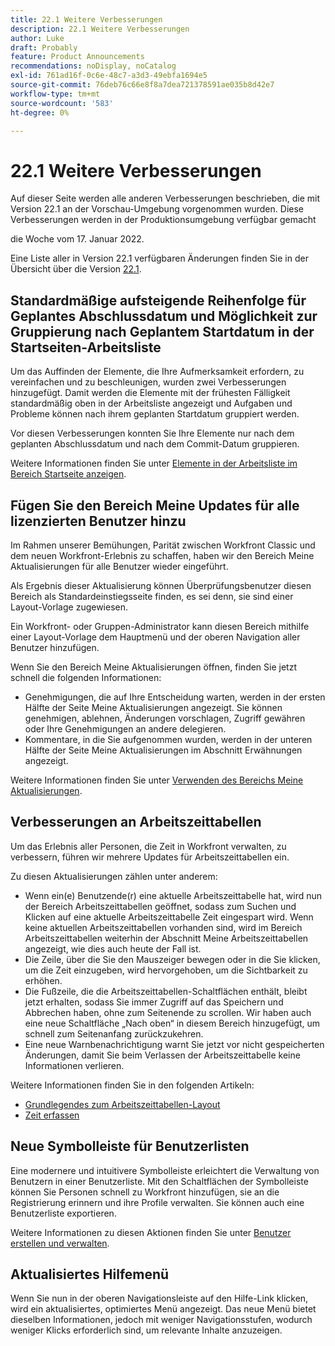 ```yaml
---
title: 22.1 Weitere Verbesserungen
description: 22.1 Weitere Verbesserungen
author: Luke
draft: Probably
feature: Product Announcements
recommendations: noDisplay, noCatalog
exl-id: 761ad16f-0c6e-48c7-a3d3-49ebfa1694e5
source-git-commit: 76deb76c66e8f8a7dea721378591ae035b8d42e7
workflow-type: tm+mt
source-wordcount: '583'
ht-degree: 0%

---
```


# 22.1 Weitere Verbesserungen

Auf dieser Seite werden alle anderen Verbesserungen beschrieben, die mit Version 22.1 an der Vorschau-Umgebung vorgenommen wurden. Diese Verbesserungen werden in der Produktionsumgebung verfügbar gemacht

<!--
<MadCap:conditionalText data-mc-conditions="QuicksilverOrClassic.Draft mode">
in January 2022
</MadCap:conditionalText>
-->

die Woche vom 17. Januar 2022.

Eine Liste aller in Version 22.1 verfügbaren Änderungen finden Sie in der Übersicht über die Version [22.1](../../../product-announcements/product-releases/22.1-release-activity/22-1-release-overview.md).

## Standardmäßige aufsteigende Reihenfolge für Geplantes Abschlussdatum und Möglichkeit zur Gruppierung nach Geplantem Startdatum in der Startseiten-Arbeitsliste

Um das Auffinden der Elemente, die Ihre Aufmerksamkeit erfordern, zu vereinfachen und zu beschleunigen, wurden zwei Verbesserungen hinzugefügt. Damit werden die Elemente mit der frühesten Fälligkeit standardmäßig oben in der Arbeitsliste angezeigt und Aufgaben und Probleme können nach ihrem geplanten Startdatum gruppiert werden.

Vor diesen Verbesserungen konnten Sie Ihre Elemente nur nach dem geplanten Abschlussdatum und nach dem Commit-Datum gruppieren.

Weitere Informationen finden Sie unter [Elemente in der Arbeitsliste im Bereich Startseite anzeigen](../../../workfront-basics/using-home/using-the-home-area/display-items-in-home-work-list.md).

## Fügen Sie den Bereich Meine Updates für alle lizenzierten Benutzer hinzu

Im Rahmen unserer Bemühungen, Parität zwischen Workfront Classic und dem neuen Workfront-Erlebnis zu schaffen, haben wir den Bereich Meine Aktualisierungen für alle Benutzer wieder eingeführt.

Als Ergebnis dieser Aktualisierung können Überprüfungsbenutzer diesen Bereich als Standardeinstiegsseite finden, es sei denn, sie sind einer Layout-Vorlage zugewiesen.

Ein Workfront- oder Gruppen-Administrator kann diesen Bereich mithilfe einer Layout-Vorlage dem Hauptmenü und der oberen Navigation aller Benutzer hinzufügen.

Wenn Sie den Bereich Meine Aktualisierungen öffnen, finden Sie jetzt schnell die folgenden Informationen:

* Genehmigungen, die auf Ihre Entscheidung warten, werden in der ersten Hälfte der Seite Meine Aktualisierungen angezeigt. Sie können genehmigen, ablehnen, Änderungen vorschlagen, Zugriff gewähren oder Ihre Genehmigungen an andere delegieren.
* Kommentare, in die Sie aufgenommen wurden, werden in der unteren Hälfte der Seite Meine Aktualisierungen im Abschnitt Erwähnungen angezeigt.

Weitere Informationen finden Sie unter [Verwenden des Bereichs Meine Aktualisierungen](../../../workfront-basics/using-home/using-the-home-area/my-updates-area.md).

## Verbesserungen an Arbeitszeittabellen

Um das Erlebnis aller Personen, die Zeit in Workfront verwalten, zu verbessern, führen wir mehrere Updates für Arbeitszeittabellen ein.

Zu diesen Aktualisierungen zählen unter anderem:

* Wenn ein(e) Benutzende(r) eine aktuelle Arbeitszeittabelle hat, wird nun der Bereich Arbeitszeittabellen geöffnet, sodass zum Suchen und Klicken auf eine aktuelle Arbeitszeittabelle Zeit eingespart wird. Wenn keine aktuellen Arbeitszeittabellen vorhanden sind, wird im Bereich Arbeitszeittabellen weiterhin der Abschnitt Meine Arbeitszeittabellen angezeigt, wie dies auch heute der Fall ist.
* Die Zeile, über die Sie den Mauszeiger bewegen oder in die Sie klicken, um die Zeit einzugeben, wird hervorgehoben, um die Sichtbarkeit zu erhöhen.
* Die Fußzeile, die die Arbeitszeittabellen-Schaltflächen enthält, bleibt jetzt erhalten, sodass Sie immer Zugriff auf das Speichern und Abbrechen haben, ohne zum Seitenende zu scrollen. Wir haben auch eine neue Schaltfläche „Nach oben“ in diesem Bereich hinzugefügt, um schnell zum Seitenanfang zurückzukehren.
* Eine neue Warnbenachrichtigung warnt Sie jetzt vor nicht gespeicherten Änderungen, damit Sie beim Verlassen der Arbeitszeittabelle keine Informationen verlieren.

Weitere Informationen finden Sie in den folgenden Artikeln:

* [Grundlegendes zum Arbeitszeittabellen-Layout](../../../timesheets/timesheets/timesheet-layout.md)
* [Zeit erfassen](../../../timesheets/create-and-manage-timesheets/log-time.md)

## Neue Symbolleiste für Benutzerlisten

Eine modernere und intuitivere Symbolleiste erleichtert die Verwaltung von Benutzern in einer Benutzerliste. Mit den Schaltflächen der Symbolleiste können Sie Personen schnell zu Workfront hinzufügen, sie an die Registrierung erinnern und ihre Profile verwalten. Sie können auch eine Benutzerliste exportieren.

Weitere Informationen zu diesen Aktionen finden Sie unter [Benutzer erstellen und verwalten](../../../administration-and-setup/add-users/create-and-manage-users/create-and-manage-users.md).

## Aktualisiertes Hilfemenü

Wenn Sie nun in der oberen Navigationsleiste auf den Hilfe-Link klicken, wird ein aktualisiertes, optimiertes Menü angezeigt. Das neue Menü bietet dieselben Informationen, jedoch mit weniger Navigationsstufen, wodurch weniger Klicks erforderlich sind, um relevante Inhalte anzuzeigen.
